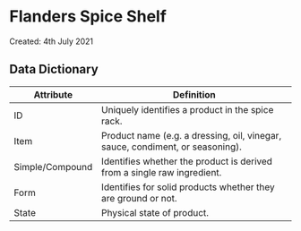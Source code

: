 # Flanders Spice Shelf

Created: 4th July 2021

## Data Dictionary

|Attribute|Definition|
|-|-|
|ID|Uniquely identifies a product in the spice rack.|
|Item|Product name (e.g. a dressing, oil, vinegar, sauce, condiment, or seasoning).|
|Simple/Compound|Identifies whether the product is derived from a single raw ingredient.|
|Form|Identifies for solid products whether they are ground or not.|
|State|Physical state of product.|
